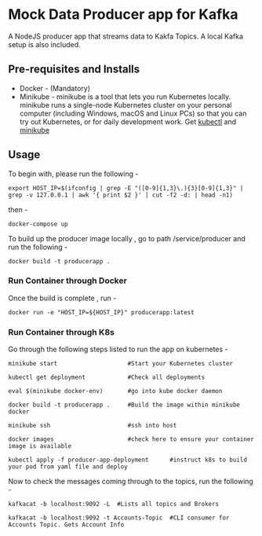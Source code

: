 # Mock Data Producer app for Kafka

A NodeJS producer app that streams data to Kakfa Topics. A local Kafka setup is also included.

## Pre-requisites and Installs

* Docker - (Mandatory)
* Minikube - minikube is a tool that lets you run Kubernetes locally. minikube runs a single-node Kubernetes cluster on your personal computer (including Windows, macOS and Linux PCs) so that you can try out Kubernetes, or for daily development work. Get [kubectl](https://kubernetes.io/docs/tasks/tools/install-kubectl-linux/) and [minikube](https://minikube.sigs.k8s.io/docs/start/)

## Usage

To begin with, please run the following - 

```
export HOST_IP=$(ifconfig | grep -E "([0-9]{1,3}\.){3}[0-9]{1,3}" | grep -v 127.0.0.1 | awk '{ print $2 }' | cut -f2 -d: | head -n1)

```
then - 

```
docker-compose up

```

To build up the producer image locally , go to path /service/producer and run the following - 

```
docker build -t producerapp .

```
### Run Container through Docker
Once the build is complete , run - 

```
docker run -e "HOST_IP=${HOST_IP}" producerapp:latest

```
### Run Container through K8s

Go through the following steps listed to run the app on kubernetes - 

```
minikube start                    #Start your Kubernetes cluster
```
```
kubectl get deployment            #Check all deployments
```
```
eval $(minikube docker-env)       #go into kube docker daemon
```
```
docker build -t producerapp .     #Build the image within minikube docker
```
```
minikube ssh                      #ssh into host
```
```
docker images                     #check here to ensure your container image is available 
```
```
kubectl apply -f producer-app-deployment      #instruct k8s to build your pod from yaml file and deploy
```

Now to check the messages coming through to the topics, run the following - 

```
kafkacat -b localhost:9092 -L  #Lists all topics and Brokers

kafkacat -b localhost:9092 -t Accounts-Topic  #CLI consumer for Accounts Topic. Gets Account Info

```

